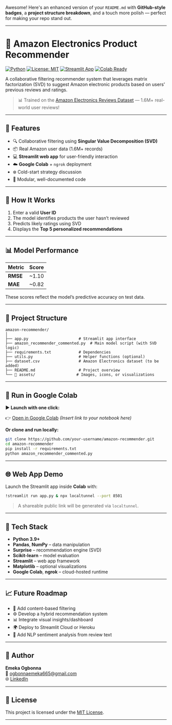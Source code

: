 Awesome! Here's an enhanced version of your `README.md` with **GitHub-style badges**, a **project structure breakdown**, and a touch more polish — perfect for making your repo stand out.

---

# 🛒 Amazon Electronics Product Recommender

[![Python](https://img.shields.io/badge/Python-3.9%2B-blue.svg)](https://www.python.org/)
[![License: MIT](https://img.shields.io/badge/License-MIT-yellow.svg)](LICENSE)
[![Streamlit App](https://img.shields.io/badge/Streamlit-Enabled-brightgreen)](#web-app-demo)
[![Colab Ready](https://img.shields.io/badge/Colab-Notebook-orange)](#run-in-google-colab)

A collaborative filtering recommender system that leverages matrix factorization (SVD) to suggest Amazon electronic products based on users' previous reviews and ratings.

> 📊 Trained on the [Amazon Electronics Reviews Dataset](https://www.kaggle.com/datasets/shivamparab/amazon-electronics-reviews) — 1.6M+ real-world user reviews!

---

## 🚀 Features

- 🔍 Collaborative filtering using **Singular Value Decomposition (SVD)**
- 📦 Real Amazon user data (1.6M+ records)
- 💻 **Streamlit web app** for user-friendly interaction
- ☁️ **Google Colab** + `ngrok` deployment
- ❄️ Cold-start strategy discussion
- 🧼 Modular, well-documented code

---

## 🧠 How It Works

1. Enter a valid **User ID**
2. The model identifies products the user hasn’t reviewed
3. Predicts likely ratings using SVD
4. Displays the **Top 5 personalized recommendations**

---

## 📊 Model Performance

| Metric | Score |
|--------|-------|
| **RMSE** | ~1.10 |
| **MAE**  | ~0.82 |

These scores reflect the model’s predictive accuracy on test data.

---

## 📁 Project Structure

```
amazon-recommender/
│
├── app.py                      # Streamlit app interface
├── amazon_recommender_commented.py  # Main model script (with SVD logic)
├── requirements.txt            # Dependencies
├── utils.py                    # Helper functions (optional)
├── dataset.csv                 # Amazon Electronics dataset (to be added)
├── README.md                   # Project overview
└── 📁 assets/                  # Images, icons, or visualizations
```

---

## 🧪 Run in Google Colab

**▶️ Launch with one click:**

👉 [Open in Google Colab](#) *(Insert link to your notebook here)*

**Or clone and run locally:**

```bash
git clone https://github.com/your-username/amazon-recommender.git
cd amazon-recommender
pip install -r requirements.txt
python amazon_recommender_commented.py
```

---

## 🌐 Web App Demo

Launch the Streamlit app inside **Colab** with:

```bash
!streamlit run app.py & npx localtunnel --port 8501
```

> A shareable public link will be generated via `localtunnel`.

---

## 🧰 Tech Stack

- **Python 3.9+**
- **Pandas**, **NumPy** – data manipulation
- **Surprise** – recommendation engine (SVD)
- **Scikit-learn** – model evaluation
- **Streamlit** – web app framework
- **Matplotlib** – optional visualizations
- **Google Colab**, **ngrok** – cloud-hosted runtime

---

## 📈 Future Roadmap

- 🔄 Add content-based filtering
- ⚙️ Develop a hybrid recommendation system
- 📊 Integrate visual insights/dashboard
- 🌍 Deploy to Streamlit Cloud or Heroku
- 🧠 Add NLP sentiment analysis from review text

---

## 👤 Author

**Emeka Ogbonna**  
📧 ogbonnaemeka665@gmail.com  
🌐 [LinkedIn]([https://www.linkedin.com/in/your-profile](https://www.linkedin.com/in/emekaogbonna/))

---

## 📝 License

This project is licensed under the [MIT License](LICENSE).

---
